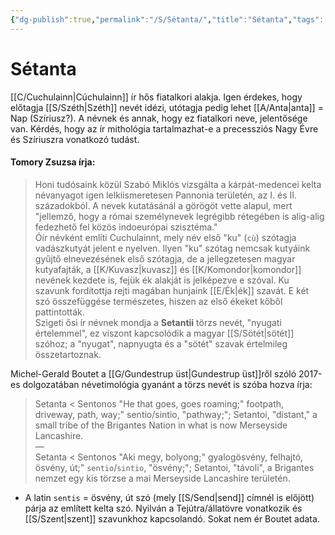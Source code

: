 ```yaml
---
{"dg-publish":true,"permalink":"/S/Sétanta/","title":"Sétanta","tags":["Englishtexttranslated"],"created":"2023-11-21T12:44","updated":"2024-04-07T23:24"}
---
```



# Sétanta

[[C/Cuchulainn\|Cúchulainn]] ír hős fiatalkori alakja. Igen érdekes, hogy előtagja [[S/Széth\|Széth]] nevét idézi, utótagja pedig lehet [[A/Anta\|anta]] = Nap (Szíriusz?). A névnek és annak, hogy ez fiatalkori neve, jelentősége van. Kérdés, hogy az ír mithológia tartalmazhat-e a precessziós Nagy Évre és Szíriuszra vonatkozó tudást.   
  

#### Tomory Zsuzsa írja:

> Honi tudósaink közül Szabó Miklós vizsgálta a kárpát-medencei kelta névanyagot igen lelkiismeretesen Pannonia területén, az I. és II. századokból. A nevek kutatásánál a görögöt vette alapul, mert "jellemző, hogy a római személynevek legrégibb rétegében is alig-alig fedezhető fel közös indoeurópai szisztéma."  
> Óír névként említi Cuchulainnt, mely név első "ku" (`cù`) szótagja vadászkutyát jelent e nyelven. Ilyen "ku" szótag nemcsak kutyáink gyűjtő elnevezésének első szótagja, de a jellegzetesen magyar kutyafajták, a [[K/Kuvasz\|kuvasz]] és [[K/Komondor\|komondor]] nevének kezdete is, fejük ék alakját is jelképezve e szóval. Ku szavunk fordítottja rejti magában hunjaink [[E/Ék\|ék]] szavát. E két szó összefüggése természetes, hiszen az első ékeket kőből pattintották.  
> Szigeti ősi ír névnek mondja a **Setantii** törzs nevét, "nyugati értelemmel", ez viszont kapcsolódik a magyar [[S/Sötét\|sötét]] szóhoz; a "nyugat", napnyugta és a "sötét" szavak értelmileg összetartoznak.  

Michel-Gerald Boutet a [[G/Gundestrup üst\|Gundestrup üst]]ről szóló 2017-es dolgozatában névetimológia gyanánt a törzs nevét is szóba hozva írja:  
> Setanta < Sentonos "He that goes, goes roaming;" footpath, driveway, path, way;" sentio/sintio, "pathway;"; Setantoi, "distant," a small tribe of the Brigantes Nation in what is now Merseyside Lancashire.  
> —  
> Setanta < Sentonos "Aki megy, bolyong;" gyalogösvény, felhajtó, ösvény, út;" `sentio`/`sintio`, "ösvény;"; Setantoi, "távoli", a Brigantes nemzet egy kis törzse a mai Merseyside Lancashire területén.  
- A latin `sentis` = ösvény, út szó (mely [[S/Send\|send]] címnél is előjött) párja az említett kelta szó. Nyilván a Tejútra/állatövre vonatkozik és [[S/Szent\|szent]] szavunkhoz kapcsolandó. Sokat nem ér Boutet adata.